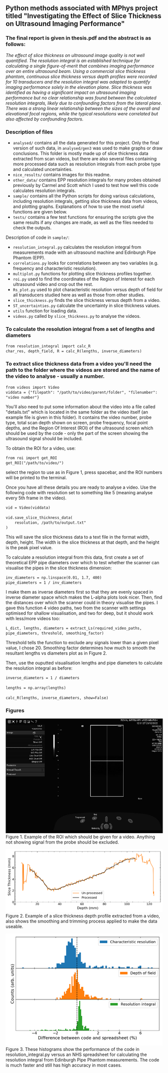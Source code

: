 ## Python methods associated with MPhys project titled "Investigating the Effect of Slice Thickness on Ultrasound Imaging Performance"

### The final report is given in thesis.pdf and the abstract is as follows:

*The effect of slice thickness on ultrasound image quality is not well quantified. The resolution integral is an established technique for calculating a single figure-of-merit that combines imaging performance over an entire ultrasound beam. Using a commercial slice thickness phantom, continuous slice thickness versus depth profiles were recorded for 10 transducers and the resolution integral was adapted to quantify imaging performance solely in the elevation plane. Slice thickness was identified as having a significant impact on ultrasound imaging performance but no clear relationship was found between the calculated resolution integrals, likely due to confounding factors from the lateral plane. There was a strong linear relationship between the sizes of the overall and elevational focal regions, while the typical resolutions were correlated but also affected by confounding factors.*

### Description of files

* `analysed/` contains all the data generated for this project. Only the final version of such data, in `analysed/gen3` was used to make graphs or draw conclusions. This folder is mostly made up of slice thickness data extracted from scan videos, but there are also several files containing more processed data such as resolution integrals from each probe type and calculated uncertainties.
* `nice_results/` contains images for this readme.
* `other_data/` contains EPP resolution integrals for many probes obtained previously by Carmel and Scott which I used to test how well this code calculates resolution integrals.
* `sample/` contains all the Python scripts for doing various calculations, including resolution integrals, getting slice thickness data from videos, and plotting graphs. Explanations of how to use the most useful functions are given below.
* `tests/` contains a few test functions for ensuring the scripts give the same results if any changes are made, as well as the files needed to check the outputs.


Description of code in `sample/`:
* `resolution_integral.py` calculates the resolution integral from measurements made with an ultrasound machine and Edinburgh Pipe Phantom (EPP).
* `correlations.py` looks for correlations between any two variables (e.g. frequency and characteristic resolution).
* `multiplot.py` functions for plotting slice thickness profiles together.
* `roi.py` used to find the coordinates of the Region of Interest for each ultrasound video and crop out the rest.
* `Rs_plot.py` used to plot characteristic resolution versus depth of field for all transducers studied here as well as those from other studies.
* `slice_thickness.py` finds the slice thickness versus depth from a video.
* `ST_uncertainties.py` calculate the uncertainty in slice thickness values.
* `utils` function for loading data.
* `videos.py` called by `slice_thickness.py` to analyse the videos.


### To calculate the resolution integral from a set of lengths and diameters

```
from resolution_integral import calc_R
char_res, depth_field, R = calc_R(lengths, inverse_diameters)
```

### To extract slice thickness data from a video you'll need the path to the folder where the videos are stored and the name of the video to analyse - usually a number.

```
from videos import Video
viddata = {"filepath": "/path/to/video/parent/folder", "filenumber": "video number"}
```


You'll also need to put some information about the video into a file called "details.txt" which is located in the same folder as the video itself (an example file is given in this folder). It contains the video number, probe type, total scan depth shown on screen, probe frequency, focal point depths, and the Region Of Interest (ROI) of the ultrasound screen which should be used by the code - only the part of the screen showing the ultrasound signal should be included.


To obtain the ROI for a video, use:

```
from roi import get_ROI
get_ROI("/path/to/video/")
```

select the region to use as in Figure 1, press spacebar, and the ROI numbers will be printed to the terminal.

Once you have all these details you are ready to analyse a video. Use the following code with resolution set to something like 5 (meaning analyse every 5th frame in the video).

```
vid = Video(viddata)

vid.save_slice_thickness_data(
    resolution, /path/to/output.txt"
)
```

This will save the slice thickness data to a text file in the format width, depth, height. The width is the slice thickness at that depth, and the height is the peak pixel value.

To calculate a resolution integral from this data, first create a set of theoretical EPP pipe diameters over which to test whether the scanner can visualise the pipes in the slice thickness dimension:

```
inv_diameters = np.linspace(0.01, 1.7, 400)
pipe_diameters = 1 / inv_diameters
```

I make them as inverse diameters first so that they are evenly spaced in inverse diameter space which makes the L-alpha plots look nicer. Then, find the distances over which the scanner could in theory visualise the pipes. I gave this function 4 video paths, two from the scanner with settings optimised for shallow visualisation, and two for deep, but it should work with less/more videos too:

```
L_dict, lengths, diameters = extract_Ls(required_video_paths, pipe_diameters, threshold, smoothing_factor)
```

Threshold tells the function to exclude any signals lower than a given pixel value, I chose 20. Smoothing factor determines how much to smooth the resultant lengths vs diameters plot as in Figure 2.

Then, use the ouputted visualisation lengths and pipe diameters to calculate the resolution integral as before:

```
inverse_diameters = 1 / diameters

lengths = np.array(lengths)

calc_R(lengths, inverse_diameters, show=False)
```

### Figures

![Figure 1. Example of the ROI which should be given for a video. Anything not showing signal from the probe should be excluded.](nice_results/roi.png)
Figure 1. Example of the ROI which should be given for a video. Anything not showing signal from the probe should be excluded.

![Example of a slice thickness depth profile extracted from a video, also shows the smoothing and trimming process applied to make the data useable.](nice_results/ST23.png)
Figure 2. Example of a slice thickness depth profile extracted from a video, also shows the smoothing and trimming process applied to make the data useable.

![The performance of the code in resolution_integral.py versus an NHS spreadsheet for calculating the resolution integral from Edinburgh Pipe Phantom measurements.](nice_results/codehists.png)
Figure 3. These histograms show the performance of the code in resolution_integral.py versus an NHS spreadsheet for calculating the resolution integral from Edinburgh Pipe Phantom measurements. The code is much faster and still has high accuracy in most cases.
